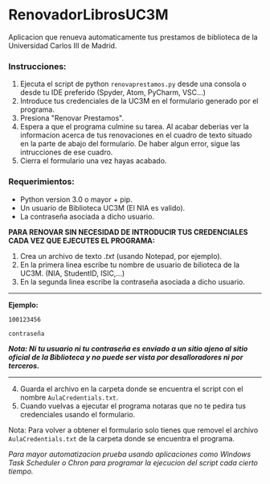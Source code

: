 # RenovadorLibrosUC3M
Aplicacion que renueva automaticamente tus prestamos de biblioteca de la Universidad Carlos III de Madrid.

### **Instrucciones:**
1. Ejecuta el script de python ```renovaprestamos.py``` desde una consola o desde tu IDE preferido (Spyder, Atom, PyCharm, VSC...)
2. Introduce tus credenciales de la UC3M en el formulario generado por el programa. 
3. Presiona "Renovar Prestamos".
4. Espera a que el programa culmine su tarea. Al acabar deberias ver la informacion acerca de tus renovaciones en el cuadro de texto
situado en la parte de abajo del formulario. De haber algun error, sigue las intrucciones de ese cuadro. 
5. Cierra el formulario una vez hayas acabado. 

### **Requerimientos:** 
- Python version 3.0 o mayor + pip.
- Un usuario de Biblioteca UC3M (El NIA es valido).
- La contraseña asociada a dicho usuario. 

**PARA RENOVAR SIN NECESIDAD DE INTRODUCIR TUS CREDENCIALES CADA VEZ QUE EJECUTES EL PROGRAMA:**
1. Crea un archivo de texto *.txt* (usando Notepad, por ejemplo).
2. En la primera linea escribe tu nombre de usuario de bilioteca de la UC3M. (NIA, StudentID, ISIC,...)
3. En la segunda linea escribe la contraseña asociada a dicho usuario.
---------------------- 
 **Ejemplo:** 
```
100123456      
                
contraseña
```
 
***Nota: Ni tu usuario ni tu contraseña es enviado a un sitio ajeno al sitio oficial de la Biblioteca y no puede ser vista por desalloradores ni por terceros.***

-------------------------
4. Guarda el archivo en la carpeta donde se encuentra el script con el nombre ```AulaCredentials.txt```.
5. Cuando vuelvas a ejecutar el programa notaras que no te pedira tus credenciales usando el formulario.

Nota: Para volver a obtener el formulario solo tienes que removel el archivo ```AulaCredentials.txt``` de la carpeta donde se encuentra el programa. 

*Para mayor automatizacion prueba usando aplicaciones como Windows Task Scheduler o Chron para programar la ejecucion del script cada cierto tiempo.* 

